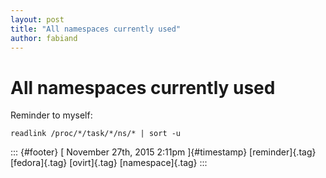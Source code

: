 ```yaml
---
layout: post
title: "All namespaces currently used"
author: fabiand
---
```



All namespaces currently used
=============================

Reminder to myself:

    readlink /proc/*/task/*/ns/* | sort -u

::: {#footer}
[ November 27th, 2015 2:11pm ]{#timestamp} [reminder]{.tag}
[fedora]{.tag} [ovirt]{.tag} [namespace]{.tag}
:::
